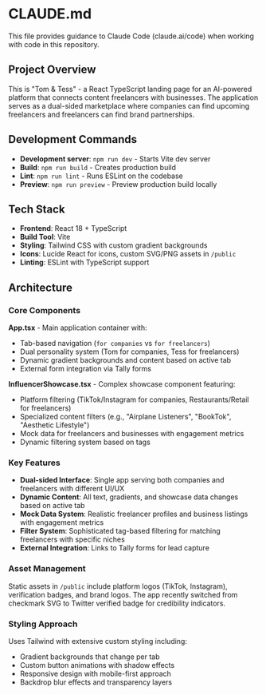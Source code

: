 # CLAUDE.md

This file provides guidance to Claude Code (claude.ai/code) when working with code in this repository.

## Project Overview

This is "Tom & Tess" - a React TypeScript landing page for an AI-powered platform that connects content freelancers with businesses. The application serves as a dual-sided marketplace where companies can find upcoming freelancers and freelancers can find brand partnerships.

## Development Commands

- **Development server**: `npm run dev` - Starts Vite dev server
- **Build**: `npm run build` - Creates production build
- **Lint**: `npm run lint` - Runs ESLint on the codebase
- **Preview**: `npm run preview` - Preview production build locally

## Tech Stack

- **Frontend**: React 18 + TypeScript
- **Build Tool**: Vite
- **Styling**: Tailwind CSS with custom gradient backgrounds
- **Icons**: Lucide React for icons, custom SVG/PNG assets in `/public`
- **Linting**: ESLint with TypeScript support

## Architecture

### Core Components

**App.tsx** - Main application container with:
- Tab-based navigation (`for companies` vs `for freelancers`)
- Dual personality system (Tom for companies, Tess for freelancers)
- Dynamic gradient backgrounds and content based on active tab
- External form integration via Tally forms

**InfluencerShowcase.tsx** - Complex showcase component featuring:
- Platform filtering (TikTok/Instagram for companies, Restaurants/Retail for freelancers)
- Specialized content filters (e.g., "Airplane Listeners", "BookTok", "Aesthetic Lifestyle")
- Mock data for freelancers and businesses with engagement metrics
- Dynamic filtering system based on tags

### Key Features

- **Dual-sided Interface**: Single app serving both companies and freelancers with different UI/UX
- **Dynamic Content**: All text, gradients, and showcase data changes based on active tab
- **Mock Data System**: Realistic freelancer profiles and business listings with engagement metrics
- **Filter System**: Sophisticated tag-based filtering for matching freelancers with specific niches
- **External Integration**: Links to Tally forms for lead capture

### Asset Management

Static assets in `/public` include platform logos (TikTok, Instagram), verification badges, and brand logos. The app recently switched from checkmark SVG to Twitter verified badge for credibility indicators.

### Styling Approach

Uses Tailwind with extensive custom styling including:
- Gradient backgrounds that change per tab
- Custom button animations with shadow effects
- Responsive design with mobile-first approach
- Backdrop blur effects and transparency layers